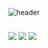 ![header](https://capsule-render.vercel.app/api?type=cylinder&color=gradient&height=300&section=header&text=welcome&fontSize=90&fontAlign=70&rotate=-30)
</br>
</br>


<img src="https://img.shields.io/badge/Python-3766AB?style=flat&logo=python&logoColor=black"/></a>
<img src="https://img.shields.io/badge/R-276DC3?style=flat&logo=Python&logoColor=black"/></a>
<img src="https://img.shields.io/badge/Mysql-4479A1?style=flat&logo=Python&logoColor=black"/></a></h2></br>



